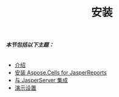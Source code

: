 ﻿---
title: 安装
type: docs
weight: 30
url: /zh/jasperreports/installation/
---
###### **本节包括以下主题：**
- [介绍](/cells/zh/jasperreports/introduction/)
- [安装 Aspose.Cells for JasperReports](/cells/zh/jasperreports/installing-aspose-cells-for-jasperreports/)
- [与 JasperServer 集成](/cells/zh/jasperreports/integration-with-jasperserver/)
- [演示设置](/cells/zh/jasperreports/demos-setup/)

